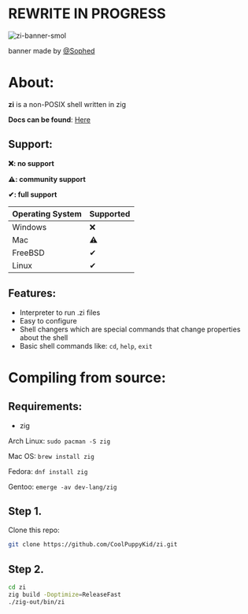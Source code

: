 # REWRITE IN PROGRESS

![zi-banner-smol](https://github.com/user-attachments/assets/12cfa71b-721b-4a7e-84c7-159b8220b97a)

banner made by [@Sophed](https://github.com/Sophed)

# About:

**zi** is a non-POSIX shell written in zig

**Docs can be found**: [Here](https://github.com/ZI-Project/zi/wiki)

## Support:

**:x:: no support**

**⚠️: community support**

**✔: full support**

| Operating System  | Supported     |
| -------------     | ------------- |
| Windows           | :x:           |
| Mac               | ⚠️             |
| FreeBSD           | ✔             |
| Linux             | ✔             |

## Features:
* Interpreter to run .zi files
* Easy to configure
* Shell changers which are special commands that change properties about the shell
* Basic shell commands like: ``cd``, ``help``, ``exit``

# Compiling from source:

## Requirements:
* zig

Arch Linux:
``sudo pacman -S zig``

Mac OS:
``brew install zig``

Fedora:
``dnf install zig``

Gentoo:
``emerge -av dev-lang/zig``

## Step 1.
Clone this repo:
```bash
git clone https://github.com/CoolPuppyKid/zi.git
```
## Step 2.
```bash
cd zi
zig build -Doptimize=ReleaseFast
./zig-out/bin/zi
```
